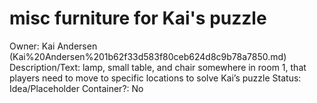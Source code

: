 # misc furniture for Kai's puzzle

Owner: Kai Andersen (Kai%20Andersen%201b62f33d583f80ceb624d8c9b78a7850.md)
Description/Text: lamp, small table, and chair somewhere in room 1, that players need to move to specific locations to solve Kai’s puzzle
Status: Idea/Placeholder
Container?: No